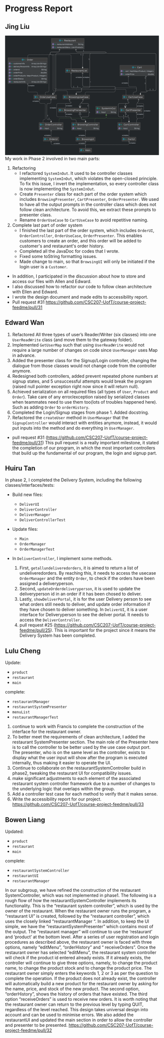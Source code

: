 # Progress Report
## Jing Liu
![](../Figures/OrderSystem.png)
My work in Phase 2 involved in two main parts:
1. Refactoring
   - I refactored `SystemInOut`. It used to be controller classes implementing `SystemInOut`, which violates the 
     open-closed principle. To fix this issue, I invert the implementation, so every controller class is now 
     implementing the `SystemInOut`.
   - Create `Presenter` class for each part of the order system which includes `BrowsingPresenter`, `CartPresenter`, 
     `OrderPresenter`. We used to have all the output prompts in the controller class which does not follow clean 
     architecture. To avoid this, we extract these prompts to presenter class.
   - Rename `OrderUseCase` to `CartUseCase` to avoid repetitive naming.
2. Complete last part of order system
   - I finished the last part of the order system, which includes `OrderUI`, `OrderController`, `OrderUseCase`, 
     `OrderPresenter`. This enables customers to create an order, and this order will be added to customer's and 
     restaurant's order history.
   - Completed all the JavaDoc for codes that I wrote.
   - Fixed some toString formatting issues.
   - Made change to main, so that `BrowsingUI` will only be initiated if the login user is a `Customer`.
- In addition, I participated in the discussion about how to store and access our files with Allen and Edward.
- I also discussed how to refactor our code to follow clean architecture with Ellen and Edward.
- I wrote the design document and made edits to accessibility report.
- Pull request #31 https://github.com/CSC207-UofT/course-project-feedme/pull/31

## Edward Wan
1. Refactored All three types of user’s Reader/Writer (six classes) into one `UserReadWrite` class (and move them to 
   the gateway folder).
2. Implemented `GetUserMap` such that using `UserReadWrite` would not require a large number of changes on code since 
   `UserManager` uses Map in advance.
3. Added the presenter class for the Signup/Login controller, changing the dialogue from those classes would not 
   change code from the controller anymore.
4. Redesigned both controllers, added prevent repeated phone numbers at signup states, and 5 unsuccessful attempts 
   would break the program (raised null pointer exception right now since it will return null).
5. Achieved serialization on all required files (all types of `User`, `Product` and `Order`). Take care of any 
   error/exception raised by serialized classes when teammates need to use them too(lots of troubles happened here). 
   Such as adding `Order` to `orderHistory`.
6. Completed the Login/Signup stages from phase 1.
Added docstring.
7. Refactored the `createUser` method in `UserManager` that the `SignupController` would interact with entities 
   anymore, instead, it would put inputs into the method and do everything in `UserManager`.
   
- pull request #31 (https://github.com/CSC207-UofT/course-project-feedme/pull/31)
This pull request is a really important milestone, it stated the completion of our program, in which the most important controllers that build up the fundamental of our program, the login and signup part.

## Huiru Tan

In phase 2, I completed the Delivery System, including the following classes/interfaces/tests:
- Build new files:
  - `DeliverUI`
  - `DeliverController`
  - `DeliverManager`
  - `DeliverControllerTest`

- Update files:
  - `Main`
  - `OrderManager`
  - `OrderManagerTest`

- In `DeliverController`, I implement some methods. 
  1. First, `getallundeliveredorders`, it is aimed to return a list of 
  undeliveredorders. By reaching this, it needs to access the usecase `OrderManager` and the entity `Order`, to check 
    if the orders have been assigned a deliveryperson. 
  2. Second, `updateOrderdeliveryperson`, it is used to update the 
    deliveryperson id in an order if it has been chosed to deliver.
  3. Lastly, `showDeliverPortal`, it is for the user 
    Delivery person to see what orders still needs to deliver, and update order information if they have chosen to 
    deliver something. In `DeliverUI`, it is a user interface for Deliveryperson to see the deliver portal. It needs to 
    access the `DeliverController`.
  4. pull request #25 (https://github.com/CSC207-UofT/course-project-feedme/pull/25). This is important for the project since it means the Delivery System has been completed.

## Lulu Cheng

Update:
- `product`
- `restaurant`
- `main`

complete:
- `restaurantManager`
- `restaurantSystemPresenter`
- `menuList`
- `restaurantManagerTest`

1. continue to work with Francis to complete the construction of the interface for the restaurant owner. 
2. To better meet the requirements of clean architecture, I added the restaurant SystemPresenter section. The main role of the Presenter here is to call the controller to be better used by the use case output port. The presenter, who is on the same level as the controller, exists to display what the user input will show after the program is executed internally, thus making it easier to operate the UI. 
3. Continue to collaborate on the restaurantSystemController build in phase2, tweaking the restaurant UI for compatibility issues.
4. make significant adjustments to each element of the associated restaurant system controller framework due to a number of changes to the underlying logic that overlaps within the group.
5. Add a controller test case for each method to verify that it makes sense.
6. Write the accessibility report for our project.
https://github.com/CSC207-UofT/course-project-feedme/pull/33


## Bowen Liang
Updated:
- `product`
- `restaurant`
- `main`

complete:
- `restaurantSystemController`
- `restaurantUI`
- `restaurantManager`

In our subgroup, we have refined the construction of the restaurant SystemController, which was not implemented in phase1. The following is a rough flow of how the restaurantSystemController implements its functionality.
This is the “restaurant system controller”, which is used by the owner of the restaurant. When the restaurant owner runs the program, a “restaurant UI” is created, followed by the “restaurant controller”, which uses the closely linked “restaurantManager “. In addition, to keep the UI simple, we have the “restaurantSystemPresenter” which contains most of the output. The “restaurant manager” will continue to use the ‘restaurant’ and ‘product’ at the bottom level. After a series of user registration and login procedures as described above, the restaurant owner is faced with three options, namely “editMenu”, “orderHistory” and “ receiveOrders”. Once the restaurant owner has selected “editMenu”, the restaurant system controller will check if the product id entered already exists. If it already exists, the controller will continue to give three options, namely, to change the product name, to change the product stock and to change the product price. The restaurant owner simply enters the keywords 1, 2 or 3 as per the question to complete the operation. If the product does not already exist, the controller will automatically build a new product for the restaurant owner by asking for the name, price, and stock of the new product. The second option, “orderHistory”, shows the history of orders that have existed. The third option “receiveOrders” is used to receive new orders. It is worth noting that the restaurant owner can return to the previous level by typing QUIT, regardless of the level reached. This design takes universal design into account and can be used to minimise errors.
We also added the restaurantUI and updated the main section in order to allow the controller and presenter to be presented.
https://github.com/CSC207-UofT/course-project-feedme/pull/32


